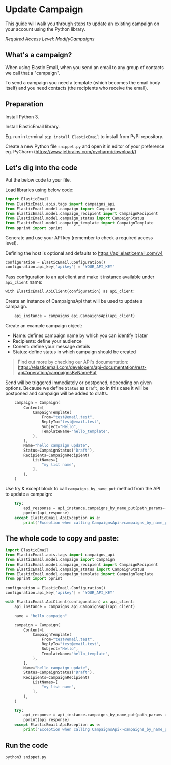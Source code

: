 # Update Campaign

This guide will walk you through steps to update an existing campaign on your account using the Python library.

*Required Access Level: ModifyCampaigns*

## What's a campaign?
When using Elastic Email, when you send an email to any group of contacts we call that a "campaign".

To send a campaign you need a template (which becomes the email body itself) and you need contacts (the recipients who receive the email).

## Preparation
Install Python 3.

Install ElasticEmail library.

Eg. run in terminal `pip install ElasticEmail` to install from PyPi repository.

Create a new Python file `snippet.py` and open it in editor of your preference eg. PyCharm (https://www.jetbrains.com/pycharm/download/)

## Let's dig into the code

Put the below code to your file.

Load libraries using below code:

```python
import ElasticEmail
from ElasticEmail.apis.tags import campaigns_api
from ElasticEmail.model.campaign import Campaign
from ElasticEmail.model.campaign_recipient import CampaignRecipient
from ElasticEmail.model.campaign_status import CampaignStatus
from ElasticEmail.model.campaign_template import CampaignTemplate
from pprint import pprint
```

Generate and use your API key (remember to check a required access level).

Defining the host is optional and defaults to https://api.elasticemail.com/v4

```python
configuration = ElasticEmail.Configuration()
configuration.api_key['apikey'] = 'YOUR_API_KEY'
```

Pass configuration to an api client and make it instance available under `api_client` name:
```
with ElasticEmail.ApiClient(configuration) as api_client:
```

Create an instance of CampaignsApi that will be used to update a campaign.

```python
    api_instance = campaigns_api.CampaignsApi(api_client)
```

Create an example campaign object:
- Name: defines campaign name by which you can identify it later
- Recipients: define your audience
- Conent: define your message details
- Status: define status in which campaign should be created

> Find out more by checking our API's documentation: https://elasticemail.com/developers/api-documentation/rest-api#operation/campaignsByNamePut

Send will be triggered immediately or postponed, depending on given options. 
Because we define `Status` as `Draft`, so in this case it will be postponed and campaign will be added to drafts.


```python
    campaign = Campaign(
        Content=[
            CampaignTemplate(
                From="test@email.test",
                ReplyTo="test@email.test",
                Subject="Hello",
                TemplateName="hello_template",
            ),
        ],
        Name="hello campaign update",
        Status=CampaignStatus("Draft"),
        Recipients=CampaignRecipient(
            ListNames=[
                "my list name",
            ],
        ),
    )
```

Use try & except block to call `campaigns_by_name_put` method from the API to update a campaign: 

```python
    try:
        api_response = api_instance.campaigns_by_name_put(path_params={'name': name}, body = campaign)
        pprint(api_response)
    except ElasticEmail.ApiException as e:
        print("Exception when calling CampaignsApi->campaigns_by_name_put: %s\n" % e)

```


## The whole code to copy and paste:

```python
import ElasticEmail
from ElasticEmail.apis.tags import campaigns_api
from ElasticEmail.model.campaign import Campaign
from ElasticEmail.model.campaign_recipient import CampaignRecipient
from ElasticEmail.model.campaign_status import CampaignStatus
from ElasticEmail.model.campaign_template import CampaignTemplate
from pprint import pprint

configuration = ElasticEmail.Configuration()
configuration.api_key['apikey'] = 'YOUR_API_KEY'

with ElasticEmail.ApiClient(configuration) as api_client:
    api_instance = campaigns_api.CampaignsApi(api_client)

    name = "hello campaign"

    campaign = Campaign(
        Content=[
            CampaignTemplate(
                From="test@email.test",
                ReplyTo="test@email.test",
                Subject="Hello",
                TemplateName="hello_template",
            ),
        ],
        Name="hello campaign update",
        Status=CampaignStatus("Draft"),
        Recipients=CampaignRecipient(
            ListNames=[
                "my list name",
            ],
        ),
    )

    try:
        api_response = api_instance.campaigns_by_name_put(path_params = {'name': name}, body = campaign)
        pprint(api_response)
    except ElasticEmail.ApiException as e:
        print("Exception when calling CampaignsApi->campaigns_by_name_put: %s\n" % e)
```

## Run the code
```
python3 snippet.py
```

